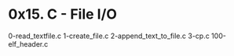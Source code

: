 # 0x15. C - File I/O
0-read_textfile.c
1-create_file.c
2-append_text_to_file.c
3-cp.c
100-elf_header.c
